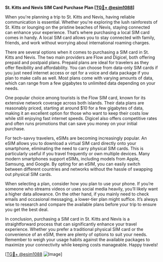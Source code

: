 **St. Kitts and Nevis SIM Card Purchase Plan [[TG💪+ @esim1088](https://t.me/s/esim1088)]**

When you're planning a trip to St. Kitts and Nevis, having reliable communication is essential. Whether you're exploring the lush rainforests of St. Kitts or lounging on the pristine beaches of Nevis, staying connected can enhance your experience. That’s where purchasing a local SIM card comes in handy. A local SIM card allows you to stay connected with family, friends, and work without worrying about international roaming charges.

There are several options when it comes to purchasing a SIM card in St. Kitts and Nevis. The two main providers are Flow and Digicel, both offering prepaid and postpaid plans. Prepaid plans are ideal for travelers as they offer flexibility and affordability. You can choose from data-only SIM cards if you just need internet access or opt for a voice and data package if you plan to make calls as well. Most plans come with varying amounts of data, which can range from a few gigabytes to unlimited data depending on your needs.

One popular choice among tourists is the Flow SIM card, known for its extensive network coverage across both islands. Their data plans are reasonably priced, starting at around $10 for a few gigabytes of data, making it an excellent option for those who want to keep their costs low while still enjoying fast internet speeds. Digicel also offers competitive rates and often runs promotions that can save you money on your initial purchase.

For tech-savvy travelers, eSIMs are becoming increasingly popular. An eSIM allows you to download a virtual SIM card directly onto your smartphone, eliminating the need to carry physical SIM cards. This is particularly useful if you travel frequently or own multiple devices. Many modern smartphones support eSIMs, including models from Apple, Samsung, and Google. By opting for an eSIM, you can easily switch between different countries and networks without the hassle of swapping out physical SIM cards.

When selecting a plan, consider how you plan to use your phone. If you’re someone who streams videos or uses social media heavily, you’ll likely want a higher data allowance. On the other hand, if you mainly need to check emails and occasional messaging, a lower-tier plan might suffice. It’s always wise to research and compare the available plans before your trip to ensure you get the best deal.

In conclusion, purchasing a SIM card in St. Kitts and Nevis is a straightforward process that can significantly enhance your travel experience. Whether you prefer a traditional physical SIM card or the convenience of an eSIM, there are plenty of options to suit your needs. Remember to weigh your usage habits against the available packages to maximize your connectivity while keeping costs manageable. Happy travels!

[[TG💪+ @esim1088](https://t.me/s/esim1088) ![Image](https://i.postimg.cc/Y0z9fWf4/image.png)]